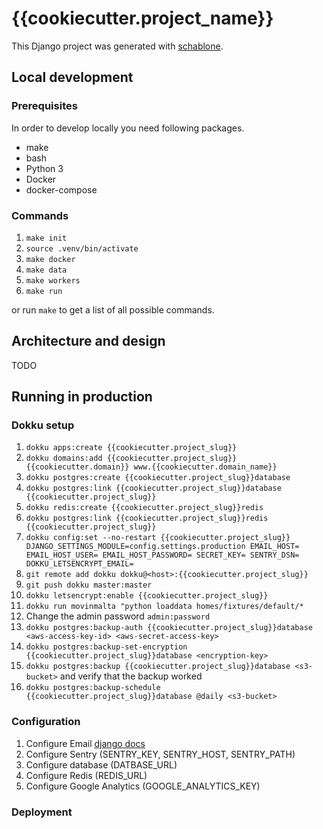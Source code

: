 # {{cookiecutter.project_name}}

This Django project was generated with [schablone](https://github.com/joseferben/schablone).

## Local development

### Prerequisites
In order to develop locally you need following packages.

- make
- bash
- Python 3
- Docker
- docker-compose

### Commands
1. `make init`
2. `source .venv/bin/activate`
3. `make docker`
4. `make data`
5. `make workers`
6. `make run`

or run `make` to get a list of all possible commands.

## Architecture and design
TODO

## Running in production

### Dokku setup

1. `dokku apps:create {{cookiecutter.project_slug}}`
2. `dokku domains:add {{cookiecutter.project_slug}} {{cookiecutter.domain}} www.{{cookiecutter.domain_name}}`
3. `dokku postgres:create {{cookiecutter.project_slug}}database`
4. `dokku postgres:link {{cookiecutter.project_slug}}database {{cookiecutter.project_slug}}`
5. `dokku redis:create {{cookiecutter.project_slug}}redis`
6. `dokku postgres:link {{cookiecutter.project_slug}}redis {{cookiecutter.project_slug}}`
7. `dokku config:set --no-restart {{cookiecutter.project_slug}} DJANGO_SETTINGS_MODULE=config.settings.production EMAIL_HOST= EMAIL_HOST_USER= EMAIL_HOST_PASSWORD= SECRET_KEY= SENTRY_DSN= DOKKU_LETSENCRYPT_EMAIL=`
8. `git remote add dokku dokku@<host>:{{cookiecutter.project_slug}}`
9. `git push dokku master:master`
10. `dokku letsencrypt:enable {{cookiecutter.project_slug}}`
11. `dokku run movinmalta "python loaddata homes/fixtures/default/*`
12. Change the admin password `admin:password`
13. `dokku postgres:backup-auth {{cookiecutter.project_slug}}database <aws-access-key-id> <aws-secret-access-key>`
14. `dokku postgres:backup-set-encryption {{cookiecutter.project_slug}}database <encryption-key>`
15. `dokku postgres:backup {{cookiecutter.project_slug}}database <s3-bucket>` and verify that the backup worked
16. `dokku postgres:backup-schedule {{cookiecutter.project_slug}}database @daily <s3-bucket>`


### Configuration
1. Configure Email [django docs]()
2. Configure Sentry (SENTRY_KEY, SENTRY_HOST, SENTRY_PATH)
3. Configure database (DATBASE_URL)
4. Configure Redis (REDIS_URL)
5. Configure Google Analytics (GOOGLE_ANALYTICS_KEY)

### Deployment
